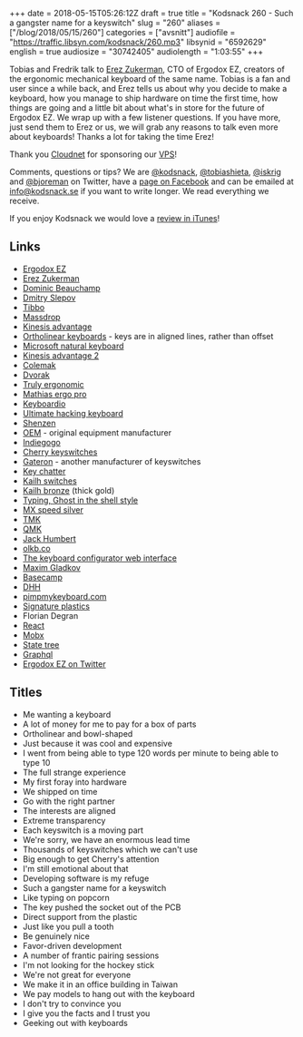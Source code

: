 +++
date = 2018-05-15T05:26:12Z
draft = true
title = "Kodsnack 260 - Such a gangster name for a keyswitch"
slug = "260"
aliases = ["/blog/2018/05/15/260"]
categories = ["avsnitt"]
audiofile = "https://traffic.libsyn.com/kodsnack/260.mp3"
libsynid = "6592629"
english = true
audiosize = "30742405"
audiolength = "1:03:55"
+++

Tobias and Fredrik talk to [Erez Zukerman](https://twitter.com/the_ezuk), CTO of Ergodox EZ, creators of the ergonomic mechanical keyboard of the same name. Tobias is a fan and user since a while back, and Erez tells us about why you decide to make a keyboard, how you manage to ship hardware on time the first time, how things are going and a little bit about what's in store for the future of Ergodox EZ. We wrap up with a few listener questions. If you have more, just send them to Erez or us, we will grab any reasons to talk even more about keyboards! Thanks a lot for taking the time Erez!

Thank you [Cloudnet](http://www.cloudnet.se) for sponsoring our [VPS](http://en.wikipedia.org/wiki/Virtual_private_server)!

Comments, questions or tips? We are [@kodsnack](https://www.twitter.com/kodsnack), [@tobiashieta](https://www.twitter.com/tobiashieta), [@iskrig](https://www.twitter.com/iskrig) and [@bjoreman](https://www.twitter.com/bjoreman) on Twitter, have a [page on Facebook](https://www.facebook.com/kodsnack) and can be emailed at [info@kodsnack.se](mailto:info@kodsnack.se) if you want to write longer. We read everything we receive.

If you enjoy Kodsnack we would love a [review in iTunes](http://itunes.apple.com/se/podcast/kodsnack/id561631498?l=en)!

## Links ##
* [Ergodox EZ](https://ergodox-ez.com/)
* [Erez Zukerman](https://twitter.com/the_ezuk)
* [Dominic Beauchamp](https://github.com/doxkb)
* [Dmitry Slepov](https://medium.com/@Dmitry_Slepov)
* [Tibbo](http://tibbo.com/)
* [Massdrop](https://www.massdrop.com/)
* [Kinesis advantage](https://www.kinesis-ergo.com/shop/advantage-for-pc-mac-refurbished/)
* [Ortholinear keyboards](http://blog.roastpotatoes.co/review/2015/09/20/ortholinear-experience-atomic/) - keys are in aligned lines, rather than offset
* [Microsoft natural keyboard](https://en.wikipedia.org/wiki/Microsoft_Natural_Keyboard)
* [Kinesis advantage 2](https://www.kinesis-ergo.com/shop/advantage2/)
* [Colemak](https://en.wikipedia.org/wiki/Colemak)
* [Dvorak](https://en.wikipedia.org/wiki/Dvorak_Simplified_Keyboard)
* [Truly ergonomic](https://www.trulyergonomic.com/store/index.php)
* [Mathias ergo pro](https://matias.ca/ergopro/pc/viewer/?1)
* [Keyboardio](https://shop.keyboard.io/)
* [Ultimate hacking keyboard](https://ultimatehackingkeyboard.com/)
* [Shenzen](https://en.wikipedia.org/wiki/Shenzhen)
* [OEM](https://en.wikipedia.org/wiki/Original_equipment_manufacturer) - original equipment manufacturer
* [Indiegogo](https://en.wikipedia.org/wiki/Indiegogo)
* [Cherry keyswitches](http://cherryamericas.com/product-category/keyswitch/)
* [Gateron](https://deskthority.net/wiki/Gateron) - another manufacturer of keyswitches
* [Key chatter](https://www.reddit.com/r/MechanicalKeyboards/comments/1z48kc/mechanical_key_chatter/)
* [Kailh switches](http://www.keyboardco.com/blog/index.php/2017/11/an-introduction-to-kailh-switches-including-speed-box/)
* [Kailh bronze](https://geekhack.org/index.php?topic=89703.0) (thick gold)
* [Typing, Ghost in the shell style](https://www.youtube.com/watch?v=KlJ8eTuFe9U)
* [MX speed silver](https://deskthority.net/wiki/Cherry_MX_Speed_Silver)
* [TMK](https://github.com/tmk/tmk_keyboard)
* [QMK](https://docs.qmk.fm/)
* [Jack Humbert](https://twitter.com/jackhumbert)
* [olkb.co](https://olkb.com/)
* [The keyboard configurator web interface](https://ergodox-ez.com/#graphicalconfigurator)
* [Maxim Gladkov](https://github.com/maximgladkov)
* [Basecamp](https://basecamp.com/)
* [DHH](https://twitter.com/dhh/?ref_src=twsrc%5Eappleosx%7Ctwcamp%5Esafari%7Ctwgr%5Esearch)
* [pimpmykeyboard.com](https://pimpmykeyboard.com/)
* [Signature plastics](https://www.solutionsinplastic.com/)
* Florian Degran
* [React](https://en.wikipedia.org/wiki/React_%28JavaScript_library%29)
* [Mobx](https://mobx.js.org/)
* [State tree](https://github.com/mobxjs/mobx-state-tree)
* [Graphql](https://en.wikipedia.org/wiki/GraphQL)
* [Ergodox EZ on Twitter](https://twitter.com/ergodoxez)

## Titles ##
* Me wanting a keyboard
* A lot of money for me to pay for a box of parts
* Ortholinear and bowl-shaped
* Just because it was cool and expensive
* I went from being able to type 120 words per minute to being able to type 10
* The full strange experience
* My first foray into hardware
* We shipped on time
* Go with the right partner
* The interests are aligned
* Extreme transparency
* Each keyswitch is a moving part
* We're sorry, we have an enormous lead time
* Thousands of keyswitches which we can't use
* Big enough to get Cherry's attention
* I'm still emotional about that
* Developing software is my refuge
* Such a gangster name for a keyswitch
* Like typing on popcorn
* The key pushed the socket out of the PCB
* Direct support from the plastic
* Just like you pull a tooth
* Be genuinely nice
* Favor-driven development
* A number of frantic pairing sessions
* I'm not looking for the hockey stick
* We're not great for everyone
* We make it in an office building in Taiwan
* We pay models to hang out with the keyboard
* I don't try to convince you
* I give you the facts and I trust you
* Geeking out with keyboards